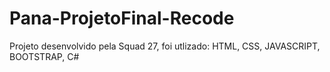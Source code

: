 # Pana-ProjetoFinal-Recode
Projeto desenvolvido pela Squad 27, foi utlizado: HTML, CSS, JAVASCRIPT, BOOTSTRAP, C#
